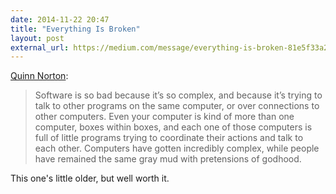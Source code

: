 ```yaml
---
date: 2014-11-22 20:47
title: "Everything Is Broken"
layout: post
external_url: https://medium.com/message/everything-is-broken-81e5f33a24e1
---
```

[Quinn Norton](https://medium.com/message/everything-is-broken-81e5f33a24e1):

>Software is so bad because it’s so complex, and because it’s trying to talk to other programs on the same computer, or over connections to other computers. Even your computer is kind of more than one computer, boxes within boxes, and each one of those computers is full of little programs trying to coordinate their actions and talk to each other. Computers have gotten incredibly complex, while people have remained the same gray mud with pretensions of godhood.

This one's little older, but well worth it.
